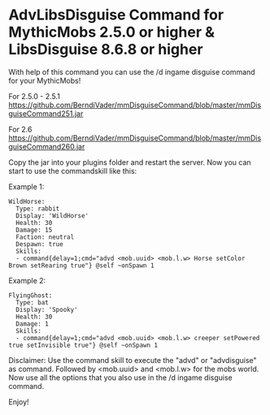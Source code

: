 # AdvLibsDisguise Command for MythicMobs 2.5.0 or higher & LibsDisguise 8.6.8 or higher


With help of this command you can use the /d ingame disguise command for your MythicMobs! 


For 2.5.0 - 2.5.1 https://github.com/BerndiVader/mmDisguiseCommand/blob/master/mmDisguiseCommand251.jar

For 2.6 https://github.com/BerndiVader/mmDisguiseCommand/blob/master/mmDisguiseCommand260.jar


Copy the jar into your plugins folder and restart the server. Now you can start to use the commandskill like this:

Example 1:

```
WildHorse:
  Type: rabbit
  Display: 'WildHorse'
  Health: 30
  Damage: 15
  Faction: neutral
  Despawn: true
  Skills:
  - command{delay=1;cmd="advd <mob.uuid> <mob.l.w> Horse setColor Brown setRearing true"} @self ~onSpawn 1
```

Example 2:

```
FlyingGhost:
  Type: bat
  Display: 'Spooky'
  Health: 30
  Damage: 1
  Skills:
  - command{delay=1;cmd="advd <mob.uuid> <mob.l.w> creeper setPowered true setInvisible true"} @self ~onSpawn 1
```


Disclaimer: Use the command skill to execute the "advd" or "advdisguise" as command. Followed by <mob.uuid> and <mob.l.w> for the mobs world. Now use all the options that you also use in the /d ingame disguise command. 

Enjoy!

